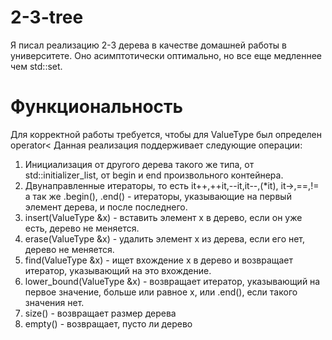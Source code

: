 # 2-3-tree
Я писал реализацию 2-3 дерева в качестве домашней работы в университете. Оно асимптотически оптимально, но все еще медленнее чем std::set.
# Функциональность
Для корректной работы требуется, чтобы для ValueType был определен operator<
Данная реализация поддерживает следующие операции:
1. Инициализация от другого дерева такого же типа, от std::initializer_list, от begin и end произвольного контейнера.
2. Двунаправленные итераторы, то есть it++,++it,--it,it--,(\*it), it->,==,!= а так же .begin(), .end() - итераторы, указывающие на первый элемент дерева, и после последнего.
3. insert(ValueType &x) - вставить элемент x в дерево, если он уже есть, дерево не меняется.
4. erase(ValueType &x) - удалить элемент x из дерева, если его нет, дерево не меняется.
5. find(ValueType &x) - ищет вхождение x в дерево и возвращает итератор, указывающий на это вхождение.
6. lower_bound(ValueType &x) - возвращает итератор, указывающий на первое значение, больше или равное x, или .end(), если такого значения нет.
7. size() - возвращает размер дерева
8. empty() - возвращает, пусто ли дерево
